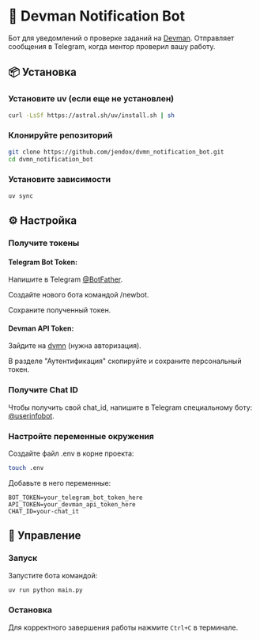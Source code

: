 # 🤖 Devman Notification Bot

Бот для уведомлений о проверке заданий на [Devman](https://dvmn.org). Отправляет сообщения в Telegram, когда ментор проверил вашу работу.

## 📦 Установка

### Установите uv (если еще не установлен)
```bash
curl -LsSf https://astral.sh/uv/install.sh | sh
```

### Клонируйте репозиторий
```bash
git clone https://github.com/jendox/dvmn_notification_bot.git
cd dvmn_notification_bot
```

### Установите зависимости
```bash
uv sync
```

## ⚙️ Настройка

### Получите токены

#### Telegram Bot Token:

Напишите в Telegram [@BotFather](https://telegram.me/BotFather).

Создайте нового бота командой /newbot.

Сохраните полученный токен.

#### Devman API Token:

Зайдите на [dvmn](https://dvmn.org/api/docs/) (нужна авторизация).

В разделе "Аутентификация" скопируйте и сохраните персональный токен.

### Получите Chat ID

Чтобы получить свой chat_id, напишите в Telegram специальному боту: [@userinfobot](https://telegram.me/userinfobot).

### Настройте переменные окружения

Создайте файл .env в корне проекта:
```bash
touch .env
```

Добавьте в него переменные:
```env
BOT_TOKEN=your_telegram_bot_token_here
API_TOKEN=your_devman_api_token_here
CHAT_ID=your-chat_it
```

## 🚀 Управление

### Запуск

Запустите бота командой:

```bash
uv run python main.py
```

### Остановка

Для корректного завершения работы нажмите `Ctrl+C` в терминале.
